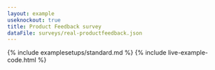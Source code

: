 ```yaml
---
layout: example
useknockout: true
title: Product Feedback survey
dataFile: surveys/real-productfeedback.json
---
```


{% include examplesetups/standard.md %}
{% include live-example-code.html %}